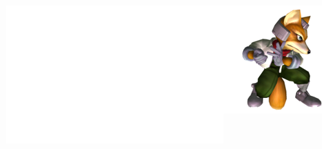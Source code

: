<div align="center">
    <img src="profile.svg" width="838" height="320"/>
    <img src="fox_shine_512.png" width="250" height="250" style="position: absolute" />
</div>
